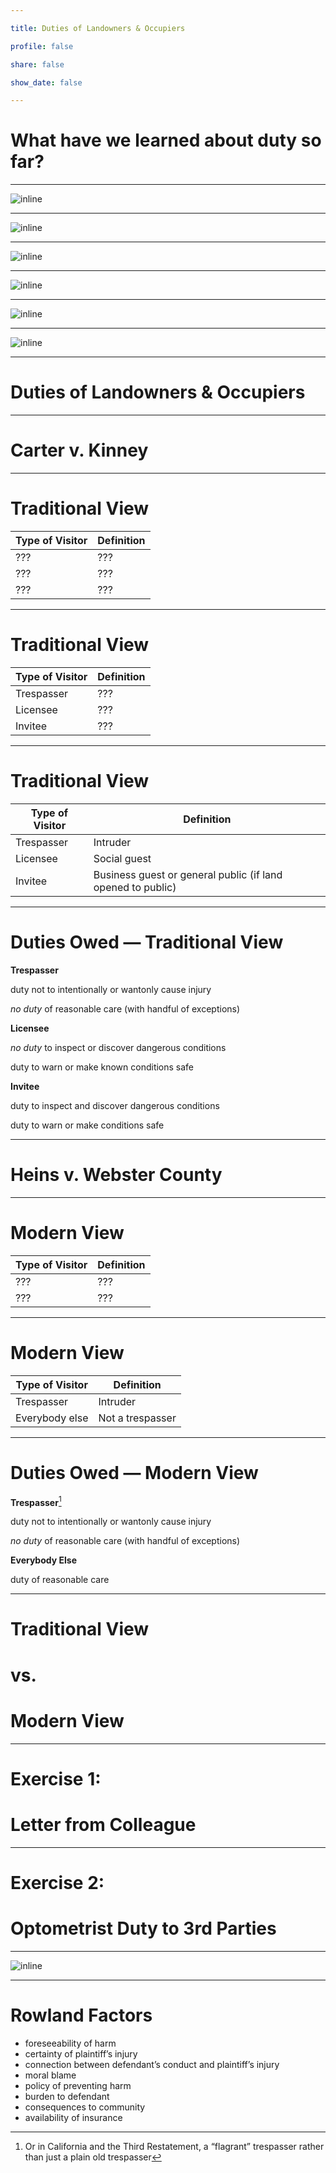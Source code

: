 ```yaml
---

title: Duties of Landowners & Occupiers

profile: false

share: false

show_date: false

---
```






# What have we learned about duty so far?

---

![inline](images/duty-1.jpg)

---

![inline](images/duty-2.jpg)

---

![inline](images/duty-3.jpg)

---

![inline](images/duty-4.jpg)

---

![inline](images/duty-5a.jpg)

---

![inline](images/duty-6a.jpg)

---

# Duties of Landowners & Occupiers

---

# Carter v. Kinney

---

# Traditional View

| **Type of Visitor** | **Definition** |
| ------------------- | -------------- |
| ???                 | ???            |
| ???                 | ???            |
| ???                 | ???            |

---

# Traditional View

| **Type of Visitor** | **Definition** |
| ------------------- | -------------- |
| Trespasser          | ???            |
| Licensee            | ???            |
| Invitee             | ???            |

---

# Traditional View 

| **Type of Visitor** | **Definition**                                              |
| ------------------- | ----------------------------------------------------------- |
| Trespasser          | Intruder                                                    |
| Licensee            | Social guest                                                |
| Invitee             | Business guest or general public (if land opened to public) |

---

# Duties Owed — Traditional View

**Trespasser**

duty not to intentionally or wantonly cause injury

*no duty* of reasonable care (with handful of exceptions)

**Licensee**

*no duty* to inspect or discover dangerous conditions

duty to warn or make known conditions safe

**Invitee**

duty to inspect and discover dangerous conditions

duty to warn or make conditions safe

---

# Heins v. Webster County

---

# Modern View

| **Type of Visitor** | **Definition** |
| ------------------- | -------------- |
| ???                 | ???            |
| ???                 | ???            |

---


# Modern View

| **Type of Visitor** | **Definition**   |
| ------------------- | ---------------- |
| Trespasser          | Intruder         |
| Everybody else      | Not a trespasser |

---

# Duties Owed — Modern View

**Trespasser**[^1]

duty not to intentionally or wantonly cause injury

*no duty* of reasonable care (with handful of exceptions)

**Everybody Else**

duty of reasonable care

[^1]: Or in California and the Third Restatement, a “flagrant” trespasser rather than just a plain old trespasser

---

# Traditional View

# vs.

# Modern View

---

# Exercise 1: 

# Letter from Colleague

---

# Exercise 2:

# Optometrist Duty to 3rd Parties

---

![inline](images/duty-6a.jpg)

---

# Rowland Factors

- foreseeability of harm
- certainty of plaintiff’s injury
- connection between defendant’s conduct and plaintiff’s injury
- moral blame
- policy of preventing harm
- burden to defendant
- consequences to community
- availability of insurance